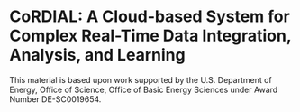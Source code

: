 # CoRDIAL: A Cloud-based System for Complex Real-Time Data Integration, Analysis, and Learning

This material is based upon work supported by the U.S. Department of Energy, Office of Science, Office of Basic Energy Sciences under Award Number DE-SC0019654.
